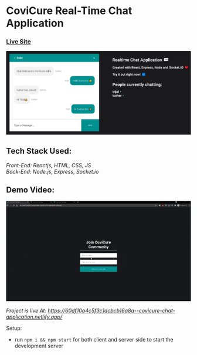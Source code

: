 # CoviCure Real-Time Chat Application

### [Live Site](https://60df10a4c5f3c1dcbcb16a8a--covicure-chat-application.netlify.app/)

![Chat Application UI](https://github.com/Trijal-Bhardwaj/covicure_chat_application/blob/master/CoviCureUI.png)

## Tech Stack Used:
*Front-End: Reactjs, HTML, CSS, JS*<br/>
*Back-End: Node.js, Express, Socket.io*<br/>

## Demo Video:
![Demo Video](https://github.com/Trijal-Bhardwaj/covicure_chat_application/blob/master/CoviCureProjectDemo.gif)

*Project is live At: https://60df10a4c5f3c1dcbcb16a8a--covicure-chat-application.netlify.app/*

Setup:
- run ```npm i && npm start``` for both client and server side to start the development server
